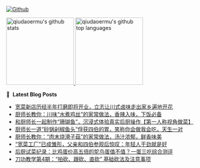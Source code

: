 [![Github](https://img.shields.io/github/followers/qiudaoermu?label=Follow&style=social)](https://github.com/qiudaoermu)

<a href="https://github.com/qiudaoermu">
  <img height="180em" src="https://github-readme-stats.vercel.app/api?username=qiudaoermu&show_icons=true&count_private=true" alt="qiudaoermu's github stats" />
  <img height="180em" src="https://github-readme-stats.vercel.app/api/top-langs/?username=qiudaoermu&layout=compact" alt="qiudaoermu's github top languages" />
</a>
<br/>

<!--
** qiudaoermu / qiudaoermu ** is a ✨ _special_ ✨ repository because its`README.md`(this file) appears on your GitHub profile.

Here are some ideas to get you started:

  - 🔭 I’m currently working on ...
- 🌱 I’m currently learning ...
- 👯 I’m looking to collaborate on ...
- 🤔 I’m looking for help with ...
- 💬 Ask me about ...
- 📫 How to reach me: ...
- 😄 Pronouns: ...
- ⚡ Fun fact: ...
-->

📕 &nbsp;**Latest Blog Posts**

<!-- BLOG-POST-LIST:START -->
- [宽菜新店历经半年打磨即将开业，立志让川式卤味走出家乡遍地开花](https://www.youtube.com/watch?v=ZafuB57YJIU)
- [厨师长教你：川味“水煮鸡丝”的家常做法，香辣入味，下饭必备](https://www.youtube.com/watch?v=a5ALB-2q1K4)
- [和厨师长一起制作“珊瑚鱼”，沉浸式体验真实后厨操作【第一人称视角做菜】](https://www.youtube.com/watch?v=RO036m2jvK8)
- [厨师长一道“砂锅剁椒鱼头”俘获四伯的胃，笑称你会做我会吃，天生一对](https://www.youtube.com/watch?v=4Nj85j1RBXU)
- [厨师长教你：“肉末烧滑子菇”的家常做法，汤汁浓郁，鲜香味美](https://www.youtube.com/watch?v=RhGv8I5RXfs)
- [“宽菜工厂”已成雏形，父亲和四伯参观后惊叹：年轻人干劲就是好](https://www.youtube.com/watch?v=-Zp6zA9OPzM)
- [后厨试菜纪录：比鸡蛋价高五倍的鸵鸟蛋值不值？一蛋三吃综合测评](https://www.youtube.com/watch?v=P5LTh8j5GzI)
- [刀功教学第4期：“拍砍、跟砍、直砍” 基础砍法及注意事项](https://www.youtube.com/watch?v=MUup35WujW0)
<!-- BLOG-POST-LIST:END -->


